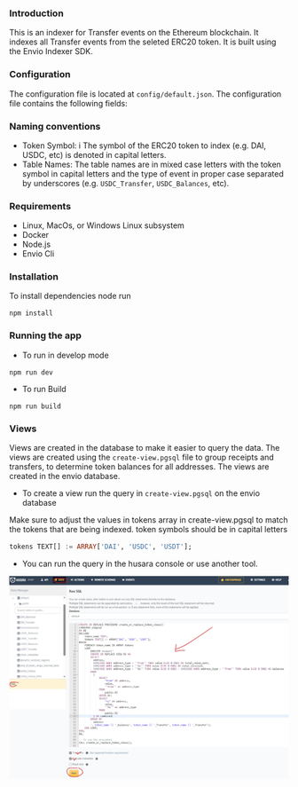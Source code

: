 ### Introduction

This is an indexer for Transfer events on the Ethereum blockchain. It indexes all Transfer events from the seleted ERC20 token. It is built using the Envio Indexer SDK.

### Configuration

The configuration file is located at `config/default.json`. The configuration file contains the following fields:

### Naming conventions

- Token Symbol: i The symbol of the ERC20 token to index (e.g. DAI, USDC, etc) is denoted in capital letters.
- Table Names: The table names are in mixed case letters with the token symbol in capital letters and the type of event in proper case separated by underscores (e.g. `USDC_Transfer`, `USDC_Balances`, etc).

### Requirements

- Linux, MacOs, or Windows Linux subsystem
- Docker
- Node.js
- Envio Cli

### Installation

To install dependencies node run

```shell
npm install
```

### Running the app

- To run in develop mode

```shell
npm run dev
```

- To run Build

```shell
npm run build
```

### Views

Views are created in the database to make it easier to query the data. The views are created using the `create-view.pgsql` file to group receipts and transfers, to determine token balances for all addresses. The views are created in the envio database.

- To create a view run the query in `create-view.pgsql` on the envio database

Make sure to adjust the values in tokens array in create-view.pgsql to match the tokens that are being indexed. token symbols should be in capital letters

```sql
tokens TEXT[] := ARRAY['DAI', 'USDC', 'USDT'];
```

- You can run the query in the husara console or use another tool.

![image](imgs/example.jpeg)
